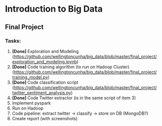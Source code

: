 # Introduction to Big Data

## Final Project

### Tasks:

1. **[Done]** Exploration and Modeling (https://github.com/wellingtoncunha/big_data/blob/master/final_project/exploration_and_modeling.ipynb)
2. **[Done]** Code training algorithm (to run on Hadoop Cluster) (https://github.com/wellingtoncunha/big_data/blob/master/final_project/training_model.py)
3. **[Done]** Code classification script (https://github.com/wellingtoncunha/big_data/blob/master/final_project/twitter_sentiment_analysis.py)
4. **[Done]** Code Twitter extractor (is in the same script of item 3)
5. Implement pyspark
6. Run on Hadoop
7. Code pipeline: extract twitter -> classify -> store on DB (MongoDB?)
8. Create report (with screenshots)
